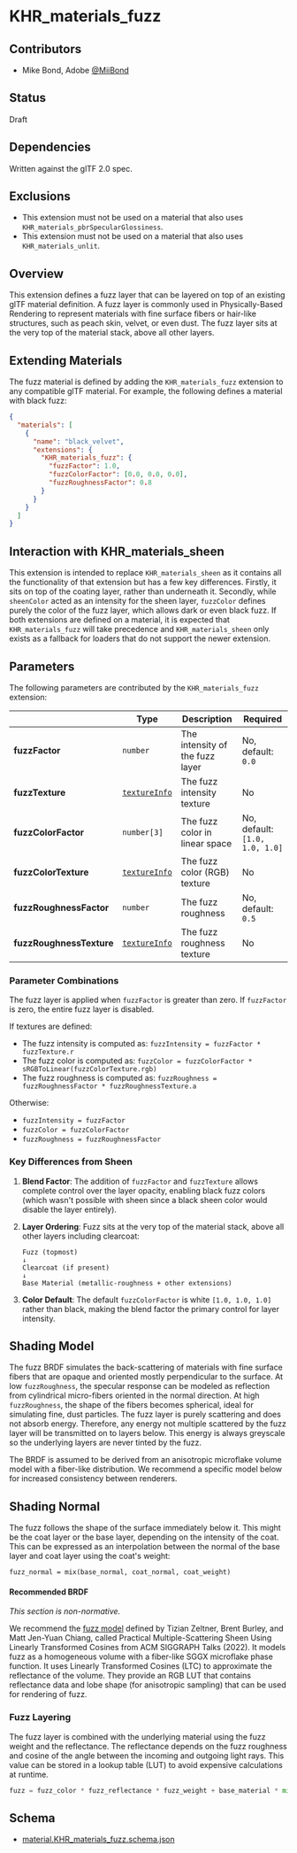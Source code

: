 <!--
SPDX-License-Identifier: LicenseRef-KhronosSpecCopyright
-->

# KHR_materials_fuzz

## Contributors

- Mike Bond, Adobe [@MiiBond](https://github.com/MiiBond)

## Status

Draft

## Dependencies

Written against the glTF 2.0 spec.

## Exclusions

- This extension must not be used on a material that also uses `KHR_materials_pbrSpecularGlossiness`.
- This extension must not be used on a material that also uses `KHR_materials_unlit`.

## Overview

This extension defines a fuzz layer that can be layered on top of an existing glTF material definition. A fuzz layer is commonly used in Physically-Based Rendering to represent materials with fine surface fibers or hair-like structures, such as peach skin, velvet, or even dust. The fuzz layer sits at the very top of the material stack, above all other layers.

## Extending Materials

The fuzz material is defined by adding the `KHR_materials_fuzz` extension to any compatible glTF material. For example, the following defines a material with black fuzz:

```json
{
  "materials": [
    {
      "name": "black_velvet",
      "extensions": {
        "KHR_materials_fuzz": {
          "fuzzFactor": 1.0,
          "fuzzColorFactor": [0.0, 0.0, 0.0],
          "fuzzRoughnessFactor": 0.8
        }
      }
    }
  ]
}
```

## Interaction with KHR_materials_sheen

This extension is intended to replace `KHR_materials_sheen` as it contains all the functionality of that extension but has a few key differences. Firstly, it sits on top of the coating layer, rather than underneath it. Secondly, while `sheenColor` acted as an intensity for the sheen layer, `fuzzColor` defines purely the color of the fuzz layer, which allows dark or even black fuzz. If both extensions are defined on a material, it is expected that `KHR_materials_fuzz` will take precedence and `KHR_materials_sheen` only exists as a fallback for loaders that do not support the newer extension.

## Parameters

The following parameters are contributed by the `KHR_materials_fuzz` extension:

|                              | Type                                                                            | Description                            | Required                       |
|------------------------------|---------------------------------------------------------------------------------|----------------------------------------|--------------------------------|
|**fuzzFactor**                | `number`                                                                        | The intensity of the fuzz layer        | No, default: `0.0`             |
|**fuzzTexture**               | [`textureInfo`](https://www.khronos.org/registry/glTF/specs/2.0/glTF-2.0.html#reference-textureinfo) | The fuzz intensity texture             | No                             |
|**fuzzColorFactor**           | `number[3]`                                                                     | The fuzz color in linear space         | No, default: `[1.0, 1.0, 1.0]` |
|**fuzzColorTexture**          | [`textureInfo`](https://www.khronos.org/registry/glTF/specs/2.0/glTF-2.0.html#reference-textureinfo) | The fuzz color (RGB) texture           | No                             |
|**fuzzRoughnessFactor**       | `number`                                                                        | The fuzz roughness                     | No, default: `0.5`             |
|**fuzzRoughnessTexture**      | [`textureInfo`](https://www.khronos.org/registry/glTF/specs/2.0/glTF-2.0.html#reference-textureinfo) | The fuzz roughness texture             | No                             |

### Parameter Combinations

The fuzz layer is applied when `fuzzFactor` is greater than zero. If `fuzzFactor` is zero, the entire fuzz layer is disabled.

If textures are defined:

- The fuzz intensity is computed as: `fuzzIntensity = fuzzFactor * fuzzTexture.r`
- The fuzz color is computed as: `fuzzColor = fuzzColorFactor * sRGBToLinear(fuzzColorTexture.rgb)`
- The fuzz roughness is computed as: `fuzzRoughness = fuzzRoughnessFactor * fuzzRoughnessTexture.a`

Otherwise:
- `fuzzIntensity = fuzzFactor`
- `fuzzColor = fuzzColorFactor` 
- `fuzzRoughness = fuzzRoughnessFactor`

### Key Differences from Sheen

1. **Blend Factor**: The addition of `fuzzFactor` and `fuzzTexture` allows complete control over the layer opacity, enabling black fuzz colors (which wasn't possible with sheen since a black sheen color would disable the layer entirely).

2. **Layer Ordering**: Fuzz sits at the very top of the material stack, above all other layers including clearcoat:
   ```
   Fuzz (topmost)
   ↓
   Clearcoat (if present)
   ↓
   Base Material (metallic-roughness + other extensions)
   ```

3. **Color Default**: The default `fuzzColorFactor` is white `[1.0, 1.0, 1.0]` rather than black, making the blend factor the primary control for layer intensity.

## Shading Model

The fuzz BRDF simulates the back-scattering of materials with fine surface fibers that are opaque and oriented mostly perpendicular to the surface. At low `fuzzRoughness`, the specular response can be modeled as reflection from cylindrical micro-fibers oriented in the normal direction. At high `fuzzRoughness`, the shape of the fibers becomes spherical, ideal for simulating fine, dust particles.
The fuzz layer is purely scattering and does not absorb energy. Therefore, any energy not multiple scattered by the fuzz layer will be transmitted on to layers below. This energy is always greyscale so the underlying layers are never tinted by the fuzz.

The BRDF is assumed to be derived from an anisotropic microflake volume model with a fiber-like distribution. We recommend a specific model below for increased consistency between renderers.

## Shading Normal

The fuzz follows the shape of the surface immediately below it. This might be the coat layer or the base layer, depending on the intensity of the coat. This can be expressed as an interpolation between the normal of the base layer and coat layer using the coat's weight:

`fuzz_normal = mix(base_normal, coat_normal, coat_weight)`

#### Recommended BRDF

*This section is non-normative.*

We recommend the [fuzz model](https://github.com/tizian/ltc-sheen) defined by Tizian Zeltner, Brent Burley, and Matt Jen-Yuan Chiang, called Practical Multiple-Scattering Sheen Using Linearly Transformed Cosines from ACM SIGGRAPH Talks (2022). It models fuzz as a homogeneous volume with a fiber-like SGGX microflake phase function. It uses Linearly Transformed Cosines (LTC) to approximate the reflectance of the volume.
They provide an RGB LUT that contains reflectance data and lobe shape (for anisotropic sampling) that can be used for rendering of fuzz.

### Fuzz Layering

The fuzz layer is combined with the underlying material using the fuzz weight and the reflectance. The reflectance depends on the fuzz roughness and cosine of the angle between the incoming and outgoing light rays. This value can be stored in a lookup table (LUT) to avoid expensive calculations at runtime.

```glsl
fuzz = fuzz_color * fuzz_reflectance * fuzz_weight + base_material * mix(1.0, 1.0 - fuzz_reflectance, fuzz_weight)
```

## Schema

- [material.KHR_materials_fuzz.schema.json](schema/material.KHR_materials_fuzz.schema.json)